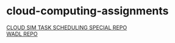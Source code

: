 # cloud-computing-assignments

[CLOUD SIM TASK SCHEDULING SPECIAL REPO](https://github.com/michaelfahmy/cloudsim-task-scheduling)
<br/>
[WADL REPO](https://github.com/adwait2001/WADL_PS)
